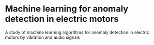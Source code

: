# Machine learning for anomaly detection in electric motors
 A study of machine learning algorithms for anomaly detection in electric motors by vibration and audio signals

